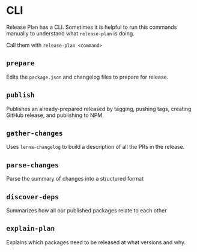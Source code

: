 # CLI

Release Plan has a CLI. Sometimes it is helpful to run this commands manually to
understand what `release-plan` is doing.

Call them with `release-plan <command>`

## `prepare`

Edits the `package.json` and changelog files to prepare for release.

## `publish`

Publishes an already-prepared released by tagging, pushing tags, creating GitHub
release, and publishing to NPM.

## `gather-changes`  

Uses `lerna-changelog` to build a description of all the PRs in the release.

## `parse-changes`

Parse the summary of changes into a structured format
  
## `discover-deps`

Summarizes how all our published packages relate to each other

## `explain-plan`

Explains which packages need to be released at what versions and why.
